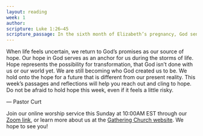 ```yaml
---
layout: reading
week: 1
author:
scripture: Luke 1:26—45
scripture_passage: In the sixth month of Elizabeth’s pregnancy, God sent the angel Gabriel to Nazareth, a town in Galilee, to a virgin pledged to be married to a man named Joseph, a descendant of David. The virgin’s name was Mary. The angel went to her and said, “Greetings, you who are highly favored! The Lord is with you.” <br> <br> Mary was greatly troubled at his words and wondered what kind of greeting this might be. But the angel said to her, “Do not be afraid, Mary&#59; you have found favor with God. You will conceive and give birth to a son, and you are to call him Jesus. He will be great and will be called the Son of the Most High. The Lord God will give him the throne of his father David, and he will reign over Jacob’s descendants forever; his kingdom will never end.” <br> <br> “How will this be,” Mary asked the angel, “since I am a virgin?” <br> <br> The angel answered, “The Holy Spirit will come on you, and the power of the Most High will overshadow you. So the holy one to be born will be called[a] the Son of God. Even Elizabeth your relative is going to have a child in her old age, and she who was said to be unable to conceive is in her sixth month. For no word from God will ever fail.” <br> <br> “I am the Lord’s servant,” Mary answered. “May your word to me be fulfilled.” Then the angel left her. <br> <br> At that time Mary got ready and hurried to a town in the hill country of Judea, where she entered Zechariah’s home and greeted Elizabeth. When Elizabeth heard Mary’s greeting, the baby leaped in her womb, and Elizabeth was filled with the Holy Spirit. In a loud voice she exclaimed&#58; “Blessed are you among women, and blessed is the child you will bear! But why am I so favored, that the mother of my Lord should come to me? As soon as the sound of your greeting reached my ears, the baby in my womb leaped for joy. Blessed is she who has believed that the Lord would fulfill his promises to her!”
---
```


When life feels uncertain, we return to God’s promises as our source of hope. Our hope in God serves as an anchor for us during the storms of life. Hope represents the possibility for transformation, that God isn’t done with us or our world yet. We are still becoming who God created us to be. We hold onto the hope for a future that is different from our present reality. This week’s passages and reflections will help you reach out and cling to hope. Do not be afraid to hold hope this week, even if it feels a little risky.

<p class="author">— Pastor Curt</p>

<div class="invitation">
	<p>Join our online worship service this Sunday at 10:00AM EST through our <a href="https://us02web.zoom.us/j/89997120735?pwd=UVlRQ2J0bWdVVFZVYmM4c3JkN0xtQT09">Zoom link</a>, or learn more about us at the <a href="https://www.allgather.org/">Gathering Church website</a>. We hope to see you!</p>
</div>

